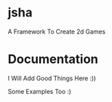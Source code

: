 # jsha
A Framework To Create 2d Games

# Documentation
I Will Add Good Things Here :))

Some Examples Too :)
